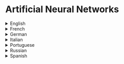 # Artificial Neural Networks

<details>
  <summary>English</summary>
  
  ### Materials
- [Artificial Neuron](https://en.wikipedia.org/wiki/Artificial_neuron)
- [Artificial Neural Network](https://en.wikipedia.org/wiki/Artificial_neural_network)
- [Intro to Deep Learning - Kaggle](https://www.kaggle.com/learn/intro-to-deep-learning)
- [Digital Trends](https://www.digitaltrends.com/cool-tech/what-is-an-artificial-neural-network/)
- [Everything You Need to Know About Artificial Neural Networks](https://medium.com/technology-invention-and-more/everything-you-need-to-know-about-artificial-neural-networks-57fac18245a1)
- [History of the Perceptron](https://web.csulb.edu/~cwallis/artificialn/History.htm)
- [McCulloch-Pitts Neuron - Mankind’s First Mathematical Model of A Biological Neuron](https://towardsdatascience.com/mcculloch-pitts-model-5fdf65ac5dd1)
- [McCulloch-Pitts Neurons](http://www.mind.ilstu.edu/curriculum/modOverview.php?modGUI=212)
- [Artificial Neural Networks Technology](http://www.psych.utoronto.ca/users/reingold/courses/ai/cache/neural_ToC.html)
- [A Brief History of Neural Nets and Deep Learning](https://www.skynettoday.com/overviews/neural-net-history)
- [A Beginner's Guide to the Mathematics of Neural Networks](http://citeseerx.ist.psu.edu/viewdoc/download?doi=10.1.1.161.3556&rep=rep1&type=pdf)
- [Fast.ai](https://www.fast.ai/)
- [Dive into Deep Learning](https://d2l.ai/index.html)
- [Neural Networks and Deep Learning](http://neuralnetworksanddeeplearning.com/index.html)
- [Deep Learning CheatSheet](https://stanford.edu/~shervine/teaching/cs-229/cheatsheet-deep-learning)
- [Information Theory, Pattern Recognition and Neural Networks](https://www.youtube.com/watch?v=BCiZc0n6COY&amp;list=PLruBu5BI5n4aFpG32iMbdWoRVAA-Vcso6)
- [Deep Learning at Oxford 2015](https://www.youtube.com/watch?v=dV80NAlEins&amp;list=PLE6Wd9FR--EfW8dtjAuPoTuPcqmOV53Fu)
- [CS 20: Tensorflow for Deep Learning Research](http://web.stanford.edu/class/cs20si/syllabus.html)
- [Skymind](https://skymind.ai/wiki/neural-network)
- [Tutorialspoint](https://www.tutorialspoint.com/artificial_intelligence/artificial_intelligence_neural_networks.htm)
- [Analytics Vidhya](https://www.analyticsvidhya.com/blog/2014/10/ann-work-simplified/)
- [Neural Networks](https://www.doc.ic.ac.uk/~nd/surprise_96/journal/vol4/cs11/report.html)
- [Artificial Neural Networks Explained](https://blog.goodaudience.com/artificial-neural-networks-explained-436fcf36e75)
- [A Basic Introduction to Neural Networks](http://pages.cs.wisc.edu/~bolo/shipyard/neural/local.html)
- [Deep Learning’s Mathematics](https://medium.com/@ismail.mebsout.pro/deep-learnings-mathematics-f52b3c4d2576)
- [Artificial Neural Network Nvidia](https://developer.nvidia.com/discover/artificial-neural-network)
- [Artificial Neural Networks Basics](https://becominghuman.ai/artificial-neuron-networks-basics-introduction-to-neural-networks-3082f1dcca8c)
- [Artificial Intelligence, Deep Learning, and Neural Networks, Explained](https://www.kdnuggets.com/2016/10/artificial-intelligence-deep-learning-neural-networks-explained.html)
- [Training Artificial Neural Network](https://www.solver.com/training-artificial-neural-network-intro)
- [Saed Sayad](https://www.saedsayad.com/artificial_neural_network.htm)
- [Artificial Neural Network : Beginning of the AI revolution](https://hackernoon.com/artificial-neural-network-a843ff870338)
- [Intro to ANN](http://ulcar.uml.edu/~iag/CS/Intro-to-ANN.html)
- [Deep Learning an MIT Press Book](https://www.deeplearningbook.org/)
- [Neural Networks Stanford](https://cs.stanford.edu/people/eroberts/courses/soco/projects/neural-networks/)
- [Specifics of Artificial Neural Networks, from Algorithm to Applications](https://www.programiz.com/c-programming)
- [Clever Algorithms](http://www.cleveralgorithms.com/nature-inspired/neural.html)
- [ANN Tutorialspoint](https://www.tutorialspoint.com/artificial_neural_network/)
- [Neural Networks Tutorial](http://adventuresinmachinelearning.com/neural-networks-tutorial/)
- [Guru99](https://www.guru99.com/artificial-neural-network-tutorial.html)
- [How to Build a Neural Network](http://stevenmiller888.github.io/mind-how-to-build-a-neural-network/)
- [Edureka](https://www.edureka.co/blog/neural-network-tutorial/)
- [Colah's Blog](https://colah.github.io/)
- [Quick Intro to Neural Networks](https://ujjwalkarn.me/2016/08/09/quick-intro-neural-networks/)
- [Neural Networks in Plain English](http://www.ai-junkie.com/ann/evolved/nnt1.html)
- [Awesome Deep Learning](https://github.com/ChristosChristofidis/awesome-deep-learning)
- [Awesome Deep Learning Papers](https://github.com/terryum/awesome-deep-learning-papers)
- [Geoffrey E. Hinton's Publications](https://www.cs.toronto.edu/~hinton/papers.html)
- [Awesome Recurrent Neural Networks](https://github.com/kjw0612/awesome-rnn)
- [A Neural Network Playground](https://playground.tensorflow.org/)
- [Neural Networks, Manifolds, and Topology](http://colah.github.io/posts/2014-03-NN-Manifolds-Topology/)
- [Artificial Neural Network (ANN)](http://www.cs.kumamoto-u.ac.jp/epslab/ICinPS/Lecture-2.pdf)
- [A Brief Introduction to Neural Networks](http://www.dkriesel.com/_media/science/neuronalenetze-en-zeta2-2col-dkrieselcom.pdf)
- [Introduction to ANN](https://www.cse.unr.edu/~bebis/MathMethods/NNs/lecture.pdf)
- [Intro to ANN](http://www2.imm.dtu.dk/pubdb/views/edoc_download.php/2443/pdf/)
- [An Introduction to Neural Networks](https://www.inf.ed.ac.uk/teaching/courses/nlu/assets/reading/Gurney_et_al.pdf)
- [Fundamentals of ANN](http://pami.uwaterloo.ca/~karray/Fundamentals_of_ANN.pdf)
- [Introduction to the Artificial Neural Networks](http://cdn.intechweb.org/pdfs/14881.pdf)
- [Basics of ANN](https://ijcsmc.com/docs/papers/September2014/V3I9201465.pdf)
- [Neural Networks and Learning Machines](https://dai.fmph.uniba.sk/courses/NN/haykin.neural-networks.3ed.2009.pdf)
- [Artificial Neural Networks: A Tutorial](https://csc.lsu.edu/~jianhua/nn.pdf)
- [An Introduction to Neural Networks](http://www2.econ.iastate.edu/tesfatsi/NeuralNetworks.CheungCannonNotes.pdf)
- [Ronan Collobert](https://ronan.collobert.com/pub/courses/2011-04-20-epfl.pdf)
- [Neural Network Design](http://hagan.okstate.edu/NNDesign.pdf)
- [Artificial Neural Network (ANN)](http://zsi.tech.us.edu.pl/~nowak/bien/w7.pdf)
- [Artificial Neural Networks for Beginners](https://datajobs.com/data-science-repo/Neural-Net-%5BCarlos-Gershenson%5D.pdf)
- [Edward Gatt](https://www.um.edu.mt/__data/assets/pdf_file/0011/77276/ann.pdf)
- [Neural Networks: A Systematic Introduction](https://page.mi.fu-berlin.de/rojas/neural/neuron.pdf)
- [Neural Networks Structures](https://www.ieee.cz/knihovna/Zhang/Zhang100-ch03.pdf)
- [Introduction ANN](http://cis.poly.edu/~mleung/CS6673/s09/introductionANN.pdf)
- [Neural Networks: MATLAB Examples](http://lab.fs.uni-lj.si/lasin/wp/IMIT_files/neural/NN-examples.pdf)
- [Neural Networks and Introduction to Deep Learning](https://www.math.univ-toulouse.fr/~besse/Wikistat/pdf/st-m-hdstat-rnn-deep-learning.pdf)
- [An Introduction to Neural Networks with Python](https://victorzhou.com/blog/intro-to-neural-networks/)
- [A Lightning-Fast Introduction to Deep Learning and Tensorflow 2.0](https://builtin.com/machine-learning/introduction-deep-learning-tensorflow-20)
- [Convolutional Neural Network](http://deeplearning.stanford.edu/tutorial/supervised/ConvolutionalNeuralNetwork/)
- [An Intuitive Explanation of Convolutional Neural Networks](https://ujjwalkarn.me/2016/08/11/intuitive-explanation-convnets/)
- [Neural Networks: Feedforward and Backpropagation Explained](https://mlfromscratch.com/neural-networks-explained/)
- [Deep Learning - NYU Center for Data Science](https://atcold.github.io/pytorch-Deep-Learning/)
- [Deep Learning Mini-Course](https://www.brainstobytes.com/deep-learning-basics-introduction)
- [Full Stack Deep Learning](https://fall2019.fullstackdeeplearning.com/)
- [Math and Architectures of Deep Learning](https://www.manning.com/books/math-and-architectures-of-deep-learning/)
- [MIT 6.S191: Introduction to Deep Learning](https://www.youtube.com/watch?v=JN6H4rQvwgY&amp;list=PLtBw6njQRU-rwp5__7C0oIVt26ZgjG9NI)
- [Machine Learning & Deep Learning Fundamentals](https://www.youtube.com/playlist?list=PLZbbT5o_s2xq7LwI2y8_QtvuXZedL6tQU)
- [Neural Networks - 3Blue1Brown](https://www.youtube.com/watch?v=aircAruvnKk&amp;list=PLZHQObOWTQDNU6R1_67000Dx_ZCJB-3pi)
- [Artificial Neural Networks - IIT Kharagpur](https://www.youtube.com/playlist?list=PLA9E0359014169D37)
- [A Friendly Introduction to Deep Learning](https://www.youtube.com/watch?v=BR9h47Jtqyw&amp;t=9s)
- [Neural Networks Explained](https://www.youtube.com/watch?v=GvQwE2OhL8I)
- [Beginner Intro to Neural Networks](https://www.youtube.com/watch?v=ZzWaow1Rvho&amp;list=PLxt59R_fWVzT9bDxA76AHm3ig0Gg9S3So)
- [Neural Network that Changes Everything](https://www.youtube.com/watch?v=py5byOOHZM8&amp;t=57s)
- [How Deep Neural Networks Work](https://www.youtube.com/watch?v=ILsA4nyG7I0)
- [Deep Learning, Computerphile](https://www.youtube.com/watch?v=l42lr8AlrHk)
- [How Convolutional Neural Networks Work](https://www.youtube.com/watch?v=FmpDIaiMIeA)
- [Neural Network Programming](https://www.youtube.com/watch?v=v5cngxo4mIg&amp;list=PLZbbT5o_s2xrfNyHZsM6ufI0iZENK9xgG)
- [Neural Networks Demystified](https://www.youtube.com/watch?v=bxe2T-V8XRs&amp;list=PLiaHhY2iBX9hdHaRr6b7XevZtgZRa1PoU)
- [Getting Started with TensorFlow and Deep Learning](https://www.youtube.com/watch?v=tYYVSEHq-io)
- [Deep Learning with TensorFlow](https://www.youtube.com/playlist?list=PL-XeOa5hMEYxNzHM7YLRjIwE1k3VQpqEh)
- [Neural Network 3D Simulation](https://www.youtube.com/watch?v=3JQ3hYko51Y)
- [Geoffrey Hinton: The Foundations of Deep Learning](https://www.youtube.com/watch?v=zl99IZvW7rE)
- [Deep Learning: A Crash Course](https://www.youtube.com/watch?v=r0Ogt-q956I&amp;t=8799s)
- [Neural Networks from Scratch](https://www.youtube.com/playlist?list=PLQVvvaa0QuDcjD5BAw2DxE6OF2tius3V3)
- [New York University Deep Learning 2020](https://www.youtube.com/playlist?list=PLderfcX9H9MqVNCMRnZEjP4-ajPm2hEFa)
- [DeepMind x UCL | Intro to Machine Learning & AI](https://www.youtube.com/playlist?list=PLqYmG7hTraZCDxZ44o4p3N5Anz3lLRVZF)
</details>

<details>
  <summary>French</summary>
  
  ### Materials
- [Les Reseaux de Neurones Artificiels](http://www.touzet.org/Claude/Web-Fac-Claude/Les_reseaux_de_neurones_artificiels.pdf)
- [Wikipedia](https://fr.wikipedia.org/wiki/R%C3%A9seau_de_neurones_artificiels)
- [Reseaux de Neurones Artificiels Slides](http://www-lisic.univ-littoral.fr/~verel/TEACHING/08-09/sac-M1/cRdNV9.pdf)
- [Les Reseaux de Neurones Artificiels Slides](http://www2.agroparistech.fr/ufr-info/membres/cornuejols/Teaching/Centrale-Executive/Tr-NNs-2017x4.pdf)
- [Apprentissage et Mémoires](https://www.labri.fr/perso/nrougier/downloads/LearningAndMemory.pdf)
- [Doncescu Reseaux Neurones](http://conf.laas.fr/ignotus/archives/Doncescu_reseaux_neuronnes.pdf)
- [Journals](https://journals.openedition.org/bmsap/4463)
- [Entraînez un réseau de neurones simple](https://openclassrooms.com/fr/courses/4470406-utilisez-des-modeles-supervises-non-lineaires/4730716-entrainez-un-reseau-de-neurones-simple)
- [Accromath](http://accromath.uqam.ca/2018/09/reseaux-de-neurones-artificiels/)
- [Wikiversity](https://fr.wikiversity.org/wiki/R%C3%A9seaux_de_neurones/Applications_des_r%C3%A9seaux_de_neurones)
- [Les réseaux de neurones: quand l’informatique est capable d’apprendre](http://www.acsysteme.com/fr/reseaux-de-neurones)
- [Introduction au Deep Learning](https://meritis.fr/ia/deep-learning/)
- [Deep Learning Perceptrons simples et multicouches](http://eric.univ-lyon2.fr/~ricco/cours/slides/reseaux_neurones_perceptron.pdf)
</details>

<details>
  <summary>German</summary>
  
  ### Materials
- [Neuronale Netze](http://www.neuronalesnetz.de/downloads/neuronalesnetz_de.pdf)
- [Einführung in Neuronale Netze](https://www.dbai.tuwien.ac.at/education/AIKonzepte/Folien/NeuronaleNetze.pdf)
- [Neuronales Netz](http://www.enzyklopaedie-der-wirtschaftsinformatik.de/lexikon/technologien-methoden/KI-und-Softcomputing/Neuronales-Netz)
- [Konstruktion eines künstlichen Gehirns](http://www.natur-struktur.ch/ai/neuronale.html)
- [Künstliche Neuronale Netze](https://www.fernuni-hagen.de/mi/studium/module/knn.shtml?sg=mscinf)
- [Tu-Dresden](https://tu-dresden.de/ing/informatik/ti/vlsi/ressourcen/dateien/dateien_studium/dateien_lehstuhlseminar/vortraege_lehrstuhlseminar/lehrstuhlseminar_ws17_18/KNN_Knoefel_Praesentation.pdf?lang=en)
- [Einführung in Neuronale Netze](http://www.bongards.de/nn_v.pdf)
- [Neuronale Netze](https://www.thphys.uni-heidelberg.de/~horner/NN.pdf)
- [Künstliche Neuronale Netze](https://imsc.uni-graz.at/modellwoche/2012/FachArbeitPucher.pdf)
- [Einführung in Künstliche Neuronale Netze](https://nms.kcl.ac.uk/stefan.edelkamp/lectures/ml/slides/neuronale%20netze.pdf)
- [Neuronale Netze, Deep Learning](https://www.cs.uni-potsdam.de/ml/teaching/ss14/ml2/NeuronaleNetze2.pdf)
- [Neuronale Netze, Dr. Rudolf Kruse](http://fuzzy.cs.ovgu.de/ci/nn/nn-all.pdf)
</details>

<details>
  <summary>Italian</summary>
  
  ### Materials
- [Reti Neurali](http://www.intelligenzaartificiale.it/reti-neurali/)
- [Introduzione alle reti neurali](http://matematica.unibocconi.it/articoli/introduzione-alle-reti-neurali)
- [UNIPV](https://vision.unipv.it/IA/aa2001-2002/10-RetiNeurali.pdf)
- [Semeion.it](http://www.semeion.it/semeion/index.php/it/reti-neurali-artificiali.html)
- [Reti Neurali Artificiali in Medicina](http://www.irccsdebellis.it/html/reti_neurali/home_RetiNeurali.htm)
- [Le reti neurali informatiche](http://www.andreaminini.com/ai/le-reti-neurali-informatiche)
- [Lucidi Reti Neurali](https://areeweb.polito.it/didattica/gcia/Apprendimento_Mimetico/Lucidi/Lucidi_Reti_Neurali1.pdf)
- [Le Reti Neurali Artificiali](http://www.introni.it/reti%20neurali.html)
- [Appunti di reti neurali](http://www.dsi.unive.it/~srotabul/files/AppuntiRetiNeurali.pdf)
- [Reti Neurali in Generale](https://www.math.unipd.it/~sperduti/ML12/reti_neurali.pdf)
- [Reti Neurali di Convoluzione](https://dnlcrl.github.io/assets/cv/TM16.pdf)
- [Reti Neurali Slides](http://cirlab.det.unifi.it/ComplementiET/NN_2015-16.pdf)
- [Seminari di Sistemi Informatici](http://torlone.dia.uniroma3.it/sistelab/retineurali.pdf)
- [Storia delle reti neurali artificiali](http://people.na.infn.it/~murano/SICSI-VIII/Labonia.pdf)
</details>

<details>
  <summary>Portuguese</summary>
  
  ### Materials
- [Matheus Facure](https://matheusfacure.github.io/2017/03/05/ann-intro/)
- [Deep Learning Book](http://deeplearningbook.com.br/o-que-sao-redes-neurais-artificiais-profundas/)
- [USP](http://conteudo.icmc.usp.br/pessoas/andre/research/neural/)
- [UFCG](http://www.dsc.ufcg.edu.br/~pet/jornal/setembro2011/materias/informatica.html)
- [O Algoritmo Backpropagation](https://www.devmedia.com.br/redes-neurais-artificiais-algoritmo-backpropagation/28559)
- [Introdução às Redes Neurais Artificiais](http://www.inf.ufsc.br/~j.barreto/tutoriais/Survey.pdf)
- [Redes Neurais Artificiais](https://andreric.github.io/files/pdfs/redes_neurais.pdf)
- [Guia de Aulas Práticas](http://repositorio.ufla.br/jspui/bitstream/1/29980/1/APOSTILA_Guia%20de%20aulas%20pr%C3%A1ticas%20de%20redes%20neurais%20artificiais%3A%20vers%C3%A3o%201.2.pdf)
- [Aula 18 - Redes Neurais](http://edirlei.3dgb.com.br/aulas/ia_2012_1/IA_Aula_18_Redes_Neurais.pdf)
- [Curso Deep Learning](https://www.youtube.com/watch?v=6yYUc6nU3Cw&list=PLSZEVLiOtIgF19_cPrvhJC2bWn-dUh1zB&ab_channel=DeepLearningBrasil%28Emportugu%C3%AAs%29)
</details>

<details>
  <summary>Russian</summary>
  
  ### Materials
- [Wikipedia](https://ru.wikipedia.org/wiki/%D0%98%D1%81%D0%BA%D1%83%D1%81%D1%81%D1%82%D0%B2%D0%B5%D0%BD%D0%BD%D0%B0%D1%8F_%D0%BD%D0%B5%D0%B9%D1%80%D0%BE%D0%BD%D0%BD%D0%B0%D1%8F_%D1%81%D0%B5%D1%82%D1%8C)
- [Neuralnet](https://neuralnet.info/chapter/%D0%BE%D1%81%D0%BD%D0%BE%D0%B2%D1%8B-%D0%B8%D0%BD%D1%81/)
- [Neuronus](https://neuronus.com/theory/nn/)
- [Neuropro](http://neuropro.ru/neu.shtml)
- [Intro NN](http://www.igce.comcor.ru/AI_mag/NN/Intro.html)
- [Cryptowiki](http://cryptowiki.net/index.php?title=%D0%9D%D0%B5%D0%B9%D1%80%D0%BE%D0%BD%D0%BD%D1%8B%D0%B5_%D1%81%D0%B5%D1%82%D0%B8_%D0%B2_%D0%BA%D1%80%D0%B8%D0%BF%D1%82%D0%BE%D0%B3%D1%80%D0%B0%D1%84%D0%B8%D0%B8)
- [Proglib](https://proglib.io/p/neural-networks/)
- [Neural Nets](http://www.ccas.ru/voron/download/NeuralNets.pdf)
- [Neural Network](http://isdwiki.rsuh.ru/moodle/pluginfile.php/77/mod_resource/content/1/NeuralNetwork.pdf)
- [Baskin Lecture](http://www.ibmc.msk.ru/content/524BaskinLecture.pdf)
- [ANN](https://logic.pdmi.ras.ru/~sergey/teaching/mlcsclub/03-ann.pdf)
- [Book](http://iit1.mpei.ac.ru/pubkrug1.pdf)
- [Burakov Neuro](http://window.edu.ru/resource/206/80206/files/Burakov_Neuro.pdf)
</details>

<details>
  <summary>Spanish</summary>
  
  ### Materials
- [Redes Neuronales](http://avellano.fis.usal.es/~lalonso/RNA/index.htm)
- [Introducción Redes Neuronales](https://www2.ulpgc.es/hege/almacen/download/38/38584/practica_ia_2.pdf)
- [Fundamentos de Redes Neuronales Artificiales](http://conceptos.sociales.unam.mx/conceptos_final/598trabajo.pdf)
- [Las Redes Neuronales Artificiales](http://catarina.udlap.mx/u_dl_a/tales/documentos/lis/navarrete_g_j/capitulo2.pdf)
- [Clasificación de las Redes Neuronales Artificiales](http://www.redes-neuronales.com.es/tutorial-redes-neuronales/clasificacion-de-las-redes-neuronales-artificiales.htm)
- [Redes Neuronales Slides](https://elvex.ugr.es/decsai/computational-intelligence/slides/N1%20Neural%20Networks.pdf)
- [Redes Neuronales: Conceptos Básicos y Aplicaciones](https://www.frro.utn.edu.ar/repositorio/catedras/quimica/5_anio/orientadora1/monograias/matich-redesneuronales.pdf)
- [Redes Neuronales Artificiales y sus Aplicaciones](https://ocw.ehu.eus/pluginfile.php/9047/mod_resource/content/1/redes_neuro/contenidos/pdf/libro-del-curso.pdf)
- [Introducción a las Redes Neuronales y su Aplicación...](http://www.iac.es/sieinvens/SINFIN/Sie_Courses_PDFs/NNets/confiac.pdf)
- [Estudio de Los Principales Tipos de Redes...](https://dspace.ups.edu.ec/bitstream/123456789/4098/1/UPS-CT002584.pdf)
- [Redes Neuronales Artificiales aplicadas al...](https://www.tesisenred.net/bitstream/handle/10803/9441/tjjmm1de1.pdf?sequence=1)
- [Libro OCW](http://ocw.uv.es/ingenieria-y-arquitectura/1-2/libro_ocw_libro_de_redes.pdf)
- [Simulación de Redes Neuronales Artificiales](http://exa.unne.edu.ar/informatica/SO/SimulacionRNA.PDF)
- [Introducción y Aplicaciones en Bioinformática](http://www.pdg.cnb.uam.es/cursos/Complutense/Complutense2007/pages/ANN_introduccion_FMoran.pdf)
</details>